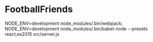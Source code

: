 # FootballFriends

NODE_ENV=development node_modules/.bin/webpack; NODE_ENV=development node_modules/.bin/babel-node --presets react,es2015 src/server.js